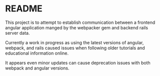 # README

This project is to attempt to establish communication between a frontend angular application manged by the webpacker gem and backend rails server data.

Currently a work in progress as using the latest versions of angular, webpack, and rails caused issues when following older tutorials and educational information online.

It appears even minor updates can cause deprecation issues with both webpack and angular versions.